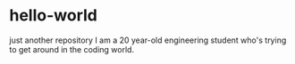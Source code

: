 # hello-world
just another repository
I am a 20 year-old engineering student who's trying to get around in the coding world. 
